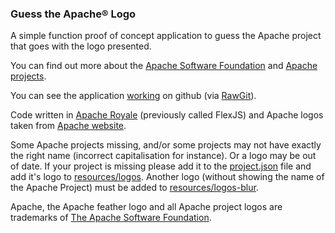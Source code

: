 ### Guess the Apache® Logo
A simple function proof of concept application to guess the Apache project that goes with the logo presented.

You can find out more about the [Apache Software Foundation][5] and [Apache projects][6].

You can see the application [working][3] on github (via [RawGit][4]).

Code written in [Apache Royale][1] (previously called FlexJS) and Apache logos taken from [Apache website][2].

Some Apache projects missing, and/or some projects may not have exactly the right name (incorrect capitalisation for instance). Or a logo may be out of date. 
If your project is missing please add it to the [project.json][7] file and add it's logo to [resources/logos][8]. Another logo (without showing the name of the Apache Project) must be added to [resources/logos-blur][9].

Apache, the Apache feather logo and all Apache project logos are trademarks of [The Apache Software Foundation][10].

[1]:https://royale.apache.org
[2]:http://apache.org/img/
[3]:https://rawgit.com/justinmclean/ApacheLogos/master/compiled/index.html
[4]:https://rawgit.com/
[5]:https://www.apache.org/foundation/
[6]:https://www.apache.org/index.html#projects-list
[7]:https://github.com/justinmclean/ApacheLogos/blob/master/src/projects.json
[8]:https://github.com/justinmclean/ApacheLogos/tree/master/resources/logos
[9]:https://github.com/justinmclean/ApacheLogos/tree/master/resources/logos-blur
[10]:https://www.apache.org/foundation/marks/list/                         